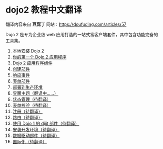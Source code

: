 # dojo2 教程中文翻译

翻译内容来自 **豆腐丁** 网站：https://doufuding.com/articles/57

Dojo 2 是专为企业级 web 应用打造的一站式富客户端套件，其中包含功能完备的工具集。

1. [本地安装 Dojo 2](https://doufuding.com/translate/9/translate/master/site/source/tutorials/000_local_installation/index.md)
2. [你的第一个 Dojo 2 应用程序](https://doufuding.com/translate/9/translate/master/site/source/tutorials/001_static_content/index.md)
3. [Dojo 2 应用程序组件](https://doufuding.com/translate/9/translate/master/site/source/tutorials/002_creating_an_application/index.md)
4. [创建部件](https://doufuding.com/translate/9/translate/master/site/source/tutorials/003_creating_widgets/index.md)
5. [响应事件](https://doufuding.com/translate/9/translate/master/site/source/tutorials/004_user_interactions/index.md)
6. [表单部件](https://doufuding.com/translate/9/translate/master/site/source/tutorials/005_form_widgets/index.md)
7. [部署到生产环境](https://doufuding.com/translate/9/translate/master/site/source/tutorials/006_deploying_to_production/index.md)
8. [界面主题（翻译中……）](https://doufuding.com/translate/9/translate/master/site/source/tutorials/007_theming/index.md)
9. [状态管理（待翻译）](https://doufuding.com/translate/9/translate/master/site/source/tutorials/1010_containers_and_injecting_state/index.md)
10. [表单校验（待翻译）](https://doufuding.com/translate/9/translate/master/site/source/tutorials/1015_form_validation/index.md)
11. [注册（待翻译）](https://doufuding.com/translate/9/translate/master/site/source/tutorials/1020_registries/index.md)
12. [路由（待翻译）](https://doufuding.com/translate/9/translate/master/site/source/tutorials/1030_routing/index.md)
13. [使用 Dojo 1 的 dijit 部件（待翻译）](https://doufuding.com/translate/9/translate/master/site/source/tutorials/1040_dojo1_dijits/index.md)
14. [安装开发环境（待翻译）](https://doufuding.com/translate/9/translate/master/site/source/tutorials/1050_development_environment/index.md)
15. [数据驱动部件（待翻译）](https://doufuding.com/translate/9/translate/master/site/source/tutorials/1060_data_driven_widgets/index.md)
16. [国际化（待翻译）](https://doufuding.com/projects/9/blob/master/site/source/tutorials/internationalization.md)


